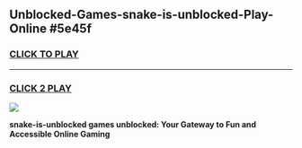 
## Unblocked-Games-snake-is-unblocked-Play-Online #5e45f
<h3>
<a href="https://news.freeplayer.one?title=snake-is-unblocked&ref=3">CLICK TO PLAY</a></h3>
<hr>

<h3>
<a href="https://news.freeplayer.one?title=snake-is-unblocked&ref=3">CLICK 2 PLAY</a>
  
</h3>

<a href="https://news.freeplayer.one?title=snake-is-unblocked&ref=3"><img src="https://clearcache.store/games.png"></a>


**snake-is-unblocked games unblocked: Your Gateway to Fun and Accessible Online Gaming**
